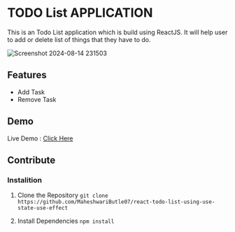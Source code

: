 # TODO List APPLICATION

This is an Todo List application which is build using ReactJS. It will help user to add or delete list of things that they have to do.

![Screenshot 2024-08-14 231503](https://github.com/user-attachments/assets/be770595-1e71-4142-afa8-16d882196ce3)

## Features
  - Add Task
  - Remove Task
    
## Demo

Live Demo : [Click Here](https://todo-list-using-use-state-use-effect.netlify.app)

## Contribute

  ### Instalition

  1. Clone the Repository
   ` git clone https://github.com/MaheshwariButle07/react-todo-list-using-use-state-use-effect `

  3. Install Dependencies
   ` npm install `
  


